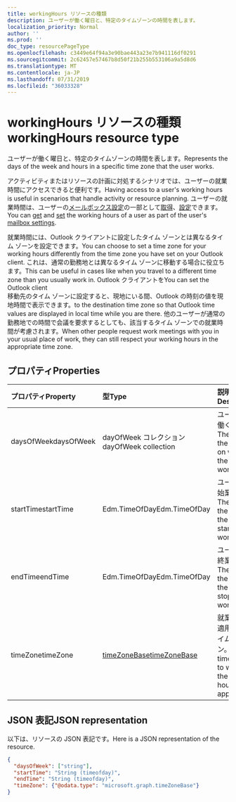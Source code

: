 ```yaml
---
title: workingHours リソースの種類
description: ユーザーが働く曜日と、特定のタイムゾーンの時間を表します。
localization_priority: Normal
author: ''
ms.prod: ''
doc_type: resourcePageType
ms.openlocfilehash: c3449e64f94a3e90bae443a23e7b941116df0291
ms.sourcegitcommit: 2c62457e57467b8d50f21b255b553106a9a5d8d6
ms.translationtype: MT
ms.contentlocale: ja-JP
ms.lasthandoff: 07/31/2019
ms.locfileid: "36033328"
---
```

# <a name="workinghours-resource-type"></a><span data-ttu-id="1f83a-103">workingHours リソースの種類</span><span class="sxs-lookup"><span data-stu-id="1f83a-103">workingHours resource type</span></span>

<span data-ttu-id="1f83a-104">ユーザーが働く曜日と、特定のタイムゾーンの時間を表します。</span><span class="sxs-lookup"><span data-stu-id="1f83a-104">Represents the days of the week and hours in a specific time zone that the user works.</span></span>

<span data-ttu-id="1f83a-105">アクティビティまたはリソースの計画に対処するシナリオでは、ユーザーの就業時間にアクセスできると便利です。</span><span class="sxs-lookup"><span data-stu-id="1f83a-105">Having access to a user's working hours is useful in scenarios that handle activity or resource planning.</span></span> <span data-ttu-id="1f83a-106">ユーザーの就業時間は、ユーザーの[メールボックス設定](mailboxsettings.md)の一部として[取得](../api/user-get-mailboxsettings.md#request-3)、[設定](../api/user-update-mailboxsettings.md#request-2)できます。</span><span class="sxs-lookup"><span data-stu-id="1f83a-106">You can [get](../api/user-get-mailboxsettings.md#request-3) and [set](../api/user-update-mailboxsettings.md#request-2) the working hours of a user as part of the user's [mailbox settings](mailboxsettings.md).</span></span> 

<span data-ttu-id="1f83a-107">就業時間には、Outlook クライアントに設定したタイム ゾーンとは異なるタイム ゾーンを設定できます。</span><span class="sxs-lookup"><span data-stu-id="1f83a-107">You can choose to set a time zone for your working hours differently from the time zone you have set on your Outlook client.</span></span> <span data-ttu-id="1f83a-108">これは、通常の勤務地とは異なるタイム ゾーンに移動する場合に役立ちます。</span><span class="sxs-lookup"><span data-stu-id="1f83a-108">This can be useful in cases like when you travel to a different time zone than you usually work in.</span></span> <span data-ttu-id="1f83a-109">Outlook クライアントを</span><span class="sxs-lookup"><span data-stu-id="1f83a-109">You can set the Outlook client</span></span>  
<span data-ttu-id="1f83a-110">移動先のタイム ゾーンに設定すると、現地にいる間、Outlook の時刻の値を現地時間で表示できます。</span><span class="sxs-lookup"><span data-stu-id="1f83a-110">to the destination time zone so that Outlook time values are displayed in local time while you are there.</span></span>
<span data-ttu-id="1f83a-111">他のユーザーが通常の勤務地での時間で会議を要求するとしても、該当するタイム ゾーンでの就業時間が考慮されます。</span><span class="sxs-lookup"><span data-stu-id="1f83a-111">When other people request work meetings with you in your usual place of work, they can still respect your working hours in the appropriate time zone.</span></span>


## <a name="properties"></a><span data-ttu-id="1f83a-112">プロパティ</span><span class="sxs-lookup"><span data-stu-id="1f83a-112">Properties</span></span>
| <span data-ttu-id="1f83a-113">プロパティ</span><span class="sxs-lookup"><span data-stu-id="1f83a-113">Property</span></span>     | <span data-ttu-id="1f83a-114">型</span><span class="sxs-lookup"><span data-stu-id="1f83a-114">Type</span></span>   |<span data-ttu-id="1f83a-115">説明</span><span class="sxs-lookup"><span data-stu-id="1f83a-115">Description</span></span>|
|:---------------|:--------|:----------|
| <span data-ttu-id="1f83a-116">daysOfWeek</span><span class="sxs-lookup"><span data-stu-id="1f83a-116">daysOfWeek</span></span> | <span data-ttu-id="1f83a-117">dayOfWeek コレクション</span><span class="sxs-lookup"><span data-stu-id="1f83a-117">dayOfWeek collection</span></span> | <span data-ttu-id="1f83a-118">ユーザーが働く曜日。</span><span class="sxs-lookup"><span data-stu-id="1f83a-118">The days of the week on which the user works.</span></span> |
| <span data-ttu-id="1f83a-119">startTime</span><span class="sxs-lookup"><span data-stu-id="1f83a-119">startTime</span></span> | <span data-ttu-id="1f83a-120">Edm.TimeOfDay</span><span class="sxs-lookup"><span data-stu-id="1f83a-120">Edm.TimeOfDay</span></span> | <span data-ttu-id="1f83a-121">ユーザーの始業時間。</span><span class="sxs-lookup"><span data-stu-id="1f83a-121">The time of the day that the user starts working.</span></span> |
| <span data-ttu-id="1f83a-122">endTime</span><span class="sxs-lookup"><span data-stu-id="1f83a-122">endTime</span></span> | <span data-ttu-id="1f83a-123">Edm.TimeOfDay</span><span class="sxs-lookup"><span data-stu-id="1f83a-123">Edm.TimeOfDay</span></span> | <span data-ttu-id="1f83a-124">ユーザーの終業時間。</span><span class="sxs-lookup"><span data-stu-id="1f83a-124">The time of the day that the user stops working.</span></span> |
| <span data-ttu-id="1f83a-125">timeZone</span><span class="sxs-lookup"><span data-stu-id="1f83a-125">timeZone</span></span> | [<span data-ttu-id="1f83a-126">timeZoneBase</span><span class="sxs-lookup"><span data-stu-id="1f83a-126">timeZoneBase</span></span>](timezonebase.md) | <span data-ttu-id="1f83a-127">就業時間に適用するタイム ゾーン。</span><span class="sxs-lookup"><span data-stu-id="1f83a-127">The time zone to which the working hours apply.</span></span> |

## <a name="json-representation"></a><span data-ttu-id="1f83a-128">JSON 表記</span><span class="sxs-lookup"><span data-stu-id="1f83a-128">JSON representation</span></span>

<span data-ttu-id="1f83a-129">以下は、リソースの JSON 表記です。</span><span class="sxs-lookup"><span data-stu-id="1f83a-129">Here is a JSON representation of the resource.</span></span>

<!-- {
  "blockType": "resource",
  "optionalProperties": [

  ],
  "@odata.type": "microsoft.graph.workingHours"
}-->

```json
{
  "daysOfWeek": ["string"],
  "startTime": "String (timeofday)",
  "endTime": "String (timeofday)",
  "timeZone": {"@odata.type": "microsoft.graph.timeZoneBase"}
}

```

<!-- uuid: 8fcb5dbc-d5aa-4681-8e31-b001d5168d79
2015-10-25 14:57:30 UTC -->
<!-- {
  "type": "#page.annotation",
  "description": "workingHours resource",
  "keywords": "",
  "section": "documentation",
  "suppressions": [
    "Warning: /api-reference/v1.0/resources/workinghours.md/microsoft.graph.workingHours/daysOfWeek:
      Inconsistent types between parameter (String) and table (Object)"
  ],
  "tocPath": ""
}-->
